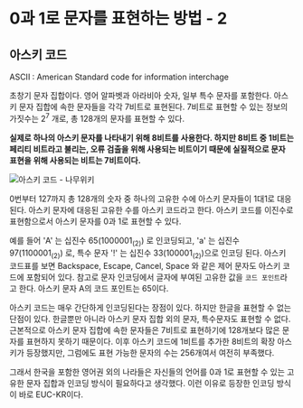 # 0과 1로 문자를 표현하는 방법 - 2

## 아스키 코드

ASCII : American Standard code for information interchage

초창기 문자 집합이다. 영어 알파벳과 아라비아 숫자, 일부 특수 문자를 포함한다. 아스키 문자 집합에 속한 문자들을 각각 7비트로 표현된다. 7비트로 표현할 수 있는 정보의 가짓수는 2<sup>7</sup> 개로, 총 128개의 문자를 표현할 수 있다.

**실제로 하나의 아스키 문자를 나타내기 위해 8비트를 사용한다. 하지만 8비트 중 1비트는 페리티 비트라고 불리는, 오류 검출을 위해 사용되는 비트이기 때문에 실질적으로 문자 표현을 위해 사용되는 비트는 7비트이다.**

![아스키 코드 - 나무위키](https://i.namu.wiki/i/fEOmIqjeK_A07aqnNqjs7RY0pPBrQBHh6vDvG8Ex_ASagz26bNBSpvmkEU2iI4Bs43eiVIV6GGaJ2L2gFm6B3A.gif)

0번부터 127까지 총 128개의 숫자 중 하나의 고유한 수에 아스키 문자들이 1대1로 대응된다. 아스키 문자에 대응된 고유한 수를 아스키 코드라고 한다. 아스키 코드를 이진수로 표현함으로서 아스키 문자를 0과 1로 표현할 수 있다.

예를 들어 'A' 는 십진수 65(1000001<sub>(2)</sub>) 로 인코딩되고, 'a' 는 십진수 97(1100001<sub>(2)</sub>) 로, 특수 문자 '!' 는 십진수 33(100001<sub>(2)</sub>)으로 인코딩 된다. 아스키 코드표를 보면 Backspace, Escape, Cancel, Space 와 같은 제어 문자도 아스키 코드에 포함되어 있다. 참고로 문자 인코딩에서 글자에 부여된 고유한 값을 `코드 포인트`라고 한다. 아스키 문자 A의 코드 포인트는 65이다.

아스키 코드는 매우 간단하게 인코딩된다는 장점이 있다. 하지만 한글을 표현할 수 없는 단점이 있다. 한글뿐만 아니라 아스키 문자 집합 외의 문자, 특수문자도 표현할 수 없다. 근본적으로 아스키 문자 집합에 속한 문자들은 7비트로 표현하기에 128개보다 많은 문자를 표현하지 못하기 때문이다. 이후 아스키 코드에 1비트를 추가한 8비트의 확장 아스키가 등장했지만, 그럼에도 표현 가능한 문자의 수는 256개여서 여전히 부족했다.

그래서 한국을 포함한 영어권 외의 나라들은 자신들의 언어를 0과 1로 표현할 수 있는 고유한 문자 집합과 인코딩 방식이 필요하다고 생각했다. 이런 이유로 등장한 인코딩 방식이 바로 EUC-KR이다.